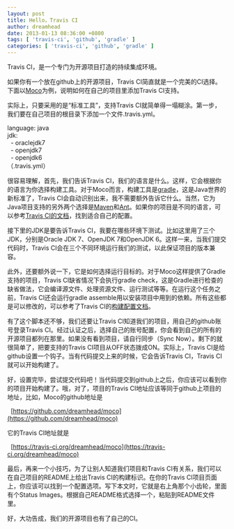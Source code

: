 ```yaml
---
layout: post
title: Hello，Travis CI
author: dreamhead
date: 2013-01-13 08:36:00 +0800
tags: [ 'travis-ci', 'github', 'gradle' ]
categories: [ 'travis-ci', 'github', 'gradle' ]
---
```


Travis CI，是一个专门为开源项目打造的持续集成环境。

如果你有一个放在github上的开源项目，Travis CI简直就是一个完美的CI选择。下面以[Moco](https://github.com/dreamhead/moco)为例，说明如何在自己的项目里添加Travis CI支持。

实际上，只要采用的是“标准工具”，支持Travis CI就简单得一塌糊涂。第一步，我们要在自己项目的根目录下添加一个文件.travis.yml。

language: java  
jdk:  
&nbsp; - oraclejdk7  
&nbsp; - openjdk7  
&nbsp; - openjdk6  
（.travis.yml）

很容易理解，首先，我们告诉Travis CI，我们的语言是什么。这样，它会根据你的语言为你选择构建工具。对于Moco而言，构建工具是[gradle](http://www.gradle.org/)，这是Java世界的新标准了，Travis CI会自动识别出来，我不需要额外告诉它什么。当然，它为Java项目支持的另外两个选择是[Maven](http://maven.apache.org/)和[Ant](http://ant.apache.org/)。如果你的项目是不同的语言，可以参考[Travis CI的文档](http://about.travis-ci.org/docs/user/getting-started/)，找到适合自己的配置。

接下里的JDK是要告诉Travis CI，我要在哪些环境下测试。比如这里用了三个JDK，分别是Oracle JDK 7、OpenJDK 7和OpenJDK 6。这样一来，当我们提交代码时，Travis CI会在三个不同环境运行我们的测试，以此保证项目的版本兼容。

此外，还要额外说一下，它是如何选择运行目标的。对于Moco这样提供了Gradle支持的项目，Travis CI缺省情况下会执行gradle check，这是Gradle进行检查的缺省做法，它会编译源文件、处理资源文件、运行测试等等。在运行这个任务之前，Travis CI还会运行gradle assemble用以安装项目中用到的依赖。所有这些都是可以修改的，可以参考了Travis CI的[构建配置文档](http://about.travis-ci.org/docs/user/build-configuration/)。

有了这个脚本还不够，我们还要让Travis CI知道我们的项目，用自己的github账号登录Travis CI。经过认证之后，选择自己的账号配置，你会看到自己的所有的开源项目都列在那里。如果没有看到项目，请自行同步（Sync Now）。剩下的就很简单了，把要支持的Travis CI项目从OFF状态拨成ON。实际上，Travis CI是给github设置一个钩子。当有代码提交上来的时候，它会告诉Travis CI，Travis CI就可以开始构建了。

好，设置完毕，尝试提交代码吧！当代码提交到github上之后，你应该可以看到你的项目开始构建了。哦，对了，项目的Travis CI地址应该等同于github上项目的地址，比如，Moco的github地址是

&nbsp; [https://github.com/dreamhead/moco](https://github.com/dreamhead/moco)

它的Travis CI地址就是

&nbsp; [https://travis-ci.org/dreamhead/moco](https://travis-ci.org/dreamhead/moco)

最后，再来一个小技巧，为了让别人知道我们项目和Travis CI有关系，我们可以在自己项目的README上给出Travis CI的构建标识。在你的Travis CI项目页面上，你应该可以找到一个配置选项。写下本文时，它就是右上角那个小齿轮，里面有个Status Images。根据自己README格式选择一个，粘贴到README文件里。

好，大功告成，我们的开源项目也有了自己的CI。


